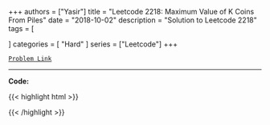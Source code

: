 
+++
authors = ["Yasir"]
title = "Leetcode 2218: Maximum Value of K Coins From Piles"
date = "2018-10-02"
description = "Solution to Leetcode 2218"
tags = [
    
]
categories = [
    "Hard"
]
series = ["Leetcode"]
+++



[`Problem Link`](https://leetcode.com/problems/maximum-value-of-k-coins-from-piles/description/)

---

**Code:**

{{< highlight html >}}

{{< /highlight >}}

